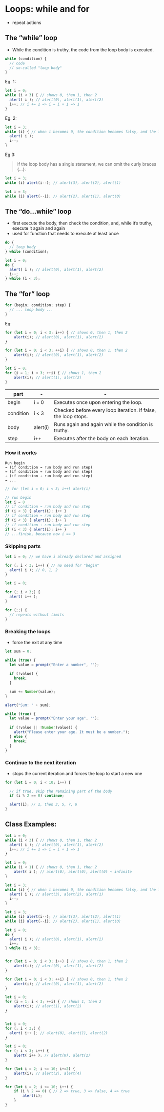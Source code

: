 # Loops: while and for
- repeat actions

## The “while” loop
- While the condition is truthy, the code from the loop body is executed.
``` JavaScript
while (condition) {
  // code
  // so-called "loop body"
}
```

Eg. 1:
``` JavaScript
let i = 0;
while (i < 3) { // shows 0, then 1, then 2
  alert( i ); // alert(0), alert(1), alert(2)
  i++; // i += 1 => i = i + 1 => 1
}

```

Eg. 2:
``` JavaScript
let i = 3;
while (i) { // when i becomes 0, the condition becomes falsy, and the loop stops
  alert( i );
  i--;
}
```

Eg 3:
> If the loop body has a single statement, we can omit the curly braces {…}:
``` JavaScript
let i = 3;
while (i) alert(i--); // alert(3), alert(2), alert(1)

let i = 3;
while (i) alert(--i); // alert(2), alert(1), alert(0)
```

## The “do…while” loop
- first execute the body, then check the condition, and, while it’s truthy, execute it again and again
- used for function that needs to execute at least once
``` JavaScript
do {
  // loop body
} while (condition);
```

``` JavaScript
let i = 0;
do {
  alert( i ); // alert(0), alert(1), alert(2)
  i++;
} while (i < 3); 
```

## The “for” loop
``` JavaScript
for (begin; condition; step) {
  // ... loop body ...
}
```

Eg: 
``` JavaScript
for (let i = 0; i < 3; i++) { // shows 0, then 1, then 2
    alert(i); // alert(0), alert(1), alert(2)
}

for (let i = 0; i < 3; ++i) { // shows 0, then 1, then 2
    alert(i); // alert(0), alert(1), alert(2) 
}

let i = 0;
for (i = 1; i < 3; ++i) { // shows 1, then 2
    alert(i); // alert(1), alert(2)
}
```
| part | - | - |
| -- | -- | -- |
| begin | i = 0 | Executes once upon entering the loop. |
| condition | i < 3 | Checked before every loop iteration. If false, the loop stops. |
| body | alert(i) | Runs again and again while the condition is truthy. |
| step | i++ | Executes after the body on each iteration. |

### How it works
```
Run begin
→ (if condition → run body and run step)
→ (if condition → run body and run step)
→ (if condition → run body and run step)
→ ...
```

``` JavaScript
// for (let i = 0; i < 3; i++) alert(i)

// run begin
let i = 0
// if condition → run body and run step
if (i < 3) { alert(i); i++ }
// if condition → run body and run step
if (i < 3) { alert(i); i++ }
// if condition → run body and run step
if (i < 3) { alert(i); i++ }
// ...finish, because now i == 3
```

### Skipping parts
``` JavaScript
let i = 0; // we have i already declared and assigned

for (; i < 3; i++) { // no need for "begin"
  alert( i ); // 0, 1, 2
}
```

``` JavaScript
let i = 0;

for (; i < 3;) {
  alert( i++ );
}
```

``` JavaScript
for (;;) {
  // repeats without limits
}
```


### Breaking the loops
- force the exit at any time
``` JavaScript
let sum = 0;

while (true) {
  let value = prompt("Enter a number", '');
  
  if (!value) {
    break;
  }

  sum += Number(value);
}

alert("Sum: " + sum);

while (true) {
  let value = prompt("Enter your age", '');
  
  if (!value || !Number(value)) {
    alert("Please enter your age. It must be a number.");
  } else {
    break;
  }
}
```

### Continue to the next iteration
- stops the current iteration and forces the loop to start a new one
``` JavaScript
for (let i = 0; i < 10; i++) {

  // if true, skip the remaining part of the body
  if (i % 2 == 0) continue;

  alert(i); // 1, then 3, 5, 7, 9
}
```


## Class Examples:
``` JavaScript
let i = 0;
while (i < 3) { // shows 0, then 1, then 2
  alert( i ); // alert(0), alert(1), alert(2)
  i++; // i += 1 => i = i + 1 => 1
}

let i = 0;
while (i < 1) { // shows 0, then 1, then 2
    alert( i ); // alert(0), alert(0), alert(0) ~ infinite
}

let i = 3;
while (i) { // when i becomes 0, the condition becomes falsy, and the loop stops
  alert( i ); // alert(3), alert(2), alert(1)
  i--;
}

let i = 3;
while (i) alert(i--); // alert(3), alert(2), alert(1)
while (i) alert(--i); // alert(2), alert(1), alert(0)

let i = 0;
do {
  alert( i ); // alert(0), alert(1), alert(2)
  i++;
} while (i < 3); 


for (let i = 0; i < 3; i++) { // shows 0, then 1, then 2
    alert(i); // alert(0), alert(1), alert(2)
}

for (let i = 0; i < 3; ++i) { // shows 0, then 1, then 2
    alert(i); // alert(0), alert(1), alert(2) 
}

let i = 0;
for (i = 1; i < 3; ++i) { // shows 1, then 2
    alert(i); // alert(1), alert(2)
}


let i = 0;
for (; i < 3;) {
  alert( i++ ); // alert(0), alert(1), alert(2)
}

let i = 0;
for (; i < 3; i++) {
    alert( i++ ); // alert(0), alert(2)
}

for (let i = 2; i <= 10; i+=2) {
    alert(i); // alert(2), alert(4)
}

for (let i = 2; i <= 10; i++) {
    if (i % 2 == 0) { // 2 => true, 3 => false, 4 => true
        alert(i);
    }
}
```
